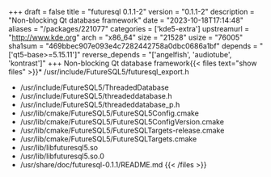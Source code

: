 +++
draft = false
title = "futuresql 0.1.1-2"
version = "0.1.1-2"
description = "Non-blocking Qt database framework"
date = "2023-10-18T17:14:48"
aliases = "/packages/221077"
categories = ['kde5-extra']
upstreamurl = "http://www.kde.org"
arch = "x86_64"
size = "21528"
usize = "76005"
sha1sum = "469bbec907e093e4c7282442758a0dbc0686a1bf"
depends = "['qt5-base>=5.15.11']"
reverse_depends = "['angelfish', 'audiotube', 'kontrast']"
+++
Non-blocking Qt database framework{{< files text="show files" >}}* /usr/include/FutureSQL5/futuresql_export.h
* /usr/include/FutureSQL5/ThreadedDatabase
* /usr/include/FutureSQL5/threadeddatabase.h
* /usr/include/FutureSQL5/threadeddatabase_p.h
* /usr/lib/cmake/FutureSQL5/FutureSQL5Config.cmake
* /usr/lib/cmake/FutureSQL5/FutureSQL5ConfigVersion.cmake
* /usr/lib/cmake/FutureSQL5/FutureSQLTargets-release.cmake
* /usr/lib/cmake/FutureSQL5/FutureSQLTargets.cmake
* /usr/lib/libfuturesql5.so
* /usr/lib/libfuturesql5.so.0
* /usr/share/doc/futuresql-0.1.1/README.md
{{< /files >}}